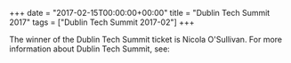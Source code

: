 +++
date = "2017-02-15T00:00:00+00:00"
title = "Dublin Tech Summit 2017"
tags = ["Dublin Tech Summit 2017-02"]
+++

The winner of the Dublin Tech Summit ticket is Nicola O'Sullivan. For more information about Dublin Tech Summit, see:
<a href="http://dublintechsummit.com/"></a>
